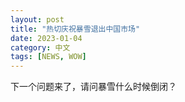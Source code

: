```yaml
---
layout: post
title: "热切庆祝暴雪退出中国市场"
date: 2023-01-04
category: 中文
tags: [NEWS, WOW]
---
```


下一个问题来了，请问暴雪什么时候倒闭？